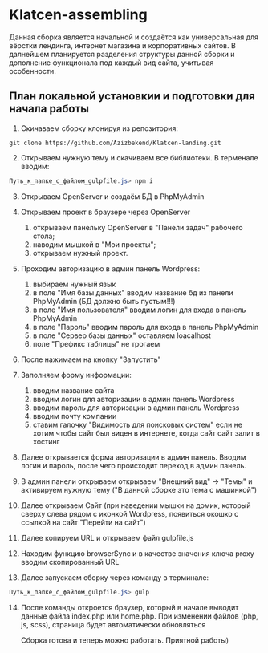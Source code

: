 ﻿# Klatcen-assembling
 Данная сборка является начальной и создаётся как универсальная для вёрстки лендинга, интернет магазина и корпоративных сайтов. В далнейшем планируется разделения структуры данной сборки и дополнение функционала под каждый вид сайта, учитывая особенности.

 ## План локальной установкии и подготовки для начала работы
 
1. Скичаваем сборку клонируя из репозитория:
```Git Bash
git clone https://github.com/Azizbekend/Klatcen-landing.git
```

2. Открываем нужную тему и скачиваем все библиотеки. В терменале вводим:
```powershell
Путь_к_папке_с_файлом_gulpfile.js> npm i
```

3. Открываем OpenServer и создаём БД в PhpMyAdmin
4. Открываем проект в браузере через OpenServer
	1. открываем панельку OpenServer в "Панели задач" рабочего стола; 
	2. наводим мышкой в "Мои проекты";
	3. открываем нужный проект.

5. Проходим авторизацию в админ панель Wordpress:
	1. выбираем нужный язык
	2. в поле "Имя базы данных" вводим название бд из панели PhpMyAdmin (БД должно быть пустым!!!)
	3. в поле "Имя пользователя" вводим логин для входа в панель PhpMyAdmin
	4. в поле "Пароль" вводим пароль для входа в панель PhpMyAdmin
	5. в поле "Сервер базы данных" оставляем loacalhost
	6. поле "Префикс таблицы" не трогаем
6. После нажимаем на кнопку "Запустить"
7. Заполняем форму информации:
	1. вводим название сайта
	2. вводим логин для авторизации в админ панель Wordpress
	3. вводим пароль для авторизации в админ панель Wordpress
	4. вводим почту компании
	5. ставим галочку "Видимость для поисковых систем" если не хотим чтобы сайт был виден в интернете, когда сайт сайт залит в хостинг
8. Далее открывается форма авторизации в админ панель.  Вводим логин  и пароль, после чего происходит переход в админ панель.
9. В админ панели открываем открываем "Внешний вид" -> "Темы" и активируем нужную тему ("В данной сборке это тема с машинкой")
10. Далее открываем Сайт (при наведении мышки на домик, который сверху слева рядом с иконкой Wordpress, появиться окошко с ссылкой на сайт "Перейти на сайт")
11. Далее копируем URL и открываем файл gulpfile.js
12. Находим функцию browserSync и в качестве значения ключа proxy вводим скопированный URL
13. Далее запускаем сборку через команду в терминале:

```PowerShell
Путь_к_папке_с_файлом_gulpfile.js> gulp
```
14. После команды откроется браузер, который в начале выводит данные файла index.php или home.php. При изменении файлов (php, js, scss), страница будет автоматически обновляться

	Сборка готова и теперь можно работать. Приятной работы)
